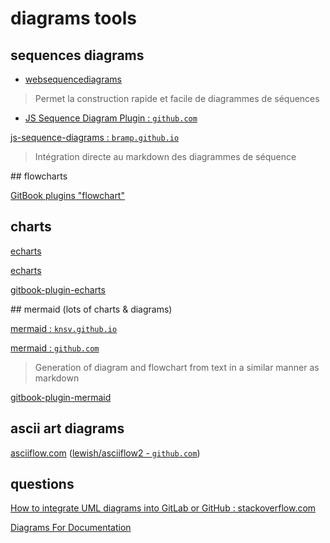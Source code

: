 # diagrams tools

## sequences diagrams

- [websequencediagrams](https://www.websequencediagrams.com/)

> Permet la construction rapide et facile de diagrammes de séquences

- [JS Sequence Diagram Plugin : `github.com`](https://github.com/gmassanek/gitbook-plugin-js-sequence-diagram)

[js-sequence-diagrams : `bramp.github.io`](https://bramp.github.io/js-sequence-diagrams/)

> Intégration directe au markdown des diagrammes de séquence

## flowcharts

[GitBook plugins "flowchart"](https://plugins.gitbook.com/browse?q=flowchart)

## charts

[echarts](https://ecomfe.github.io/echarts-examples/public/index.html#chart-type-scatter)

[echarts](https://github.com/ecomfe/echarts)

[gitbook-plugin-echarts](https://github.com/vowstar/gitbook-plugin-echarts)

## mermaid (lots of charts & diagrams)

[mermaid : `knsv.github.io`](http://knsv.github.io/mermaid/)

[mermaid : `github.com`](https://github.com/knsv/mermaid)

> Generation of diagram and flowchart from text in a similar manner as markdown

[gitbook-plugin-mermaid](https://github.com/JozoVilcek/gitbook-plugin-mermaid)

## ascii art diagrams

[asciiflow.com](http://asciiflow.com/) ([lewish/asciiflow2 - `github.com`](https://github.com/lewish/asciiflow2))

## questions

[How to integrate UML diagrams into GitLab or GitHub : stackoverflow.com](https://stackoverflow.com/questions/32203610/how-to-integrate-uml-diagrams-into-gitlab-or-github)

[Diagrams For Documentation](https://gist.github.com/rodneyrehm/40e7946c0cff68a31cea)
